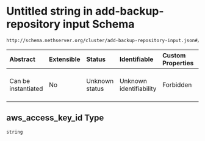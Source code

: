 # Untitled string in add-backup-repository input Schema

```txt
http://schema.nethserver.org/cluster/add-backup-repository-input.json#/$defs/s3_parameters/properties/aws_access_key_id
```



| Abstract            | Extensible | Status         | Identifiable            | Custom Properties | Additional Properties | Access Restrictions | Defined In                                                                                            |
| :------------------ | :--------- | :------------- | :---------------------- | :---------------- | :-------------------- | :------------------ | :---------------------------------------------------------------------------------------------------- |
| Can be instantiated | No         | Unknown status | Unknown identifiability | Forbidden         | Allowed               | none                | [add-backup-repository-input.json\*](cluster/add-backup-repository-input.json "open original schema") |

## aws\_access\_key\_id Type

`string`
